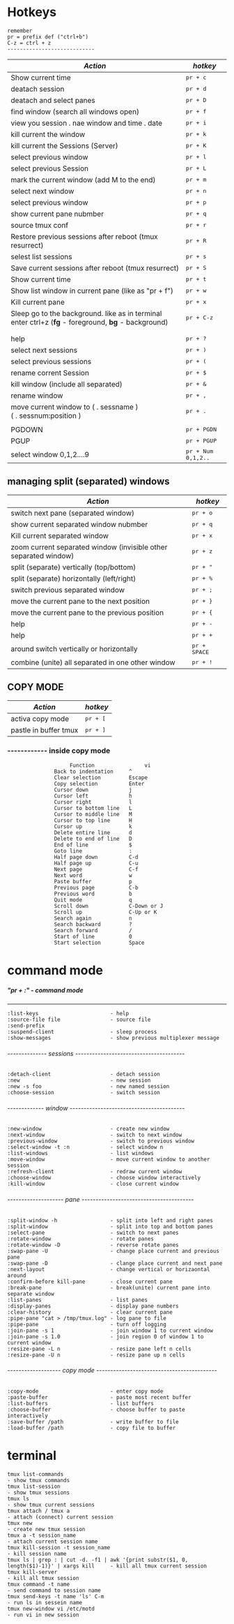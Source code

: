   Hotkeys
============================
    remember
    pr = prefix def ("ctrl+b")
    C-z = ctrl + z
    ----------------------------


| ***Action*** | ***hotkey*** |
|---|---|
| Show current time  | <kbd>pr + c</kbd><br>  
| deatach session  | <kbd>pr + d</kbd><br>  
| deatach and select panes  | <kbd>pr + D</kbd><br>  
| find window (search all windows open)  | <kbd>pr + f</kbd><br>  
| view you session . nae window and time . date  | <kbd>pr + i</kbd><br>  
| kill current the window | <kbd>pr + k</kbd><br>  
| kill current the Sessions (Server) | <kbd>pr + K</kbd><br> 
| select previous window  | <kbd>pr + l</kbd><br>  
| select previous Session  | <kbd>pr + L</kbd><br>  
| mark the current window (add M to the end) | <kbd>pr + m</kbd><br>  
| select next window | <kbd>pr + n</kbd><br>  
| select previous window  | <kbd>pr + p</kbd><br>  
| show current pane nubmber | <kbd>pr + q</kbd><br>  
| source tmux conf  | <kbd>pr + r</kbd><br>  
| Restore previous sessions after reboot (tmux resurrect) | <kbd>pr + R</kbd><br>  
| selest list sessions | <kbd>pr + s</kbd><br>  
| Save current sessions after reboot (tmux resurrect) | <kbd>pr + S</kbd><br>  
| Show current time  | <kbd>pr + t</kbd><br>  
| Show list window in current pane  (like as "pr + f") | <kbd>pr + w</kbd><br>  
| Kill current pane | <kbd>pr + x</kbd><br>  
| Sleep go to the background. like as in terminal enter ctrl+z (<b>fg</b> - foreground, <b>bg</b> - background)| <kbd>pr + C-z</kbd><br>
| |
| |
| help  | <kbd>pr + ?</kbd><br>  
| select next sessions | <kbd>pr + )</kbd><br>
| select previous sessions  | <kbd>pr + (</kbd><br>
| rename corrent Session  | <kbd>pr + $</kbd><br>
| kill window (include  all separated)  | <kbd>pr + &</kbd><br>
| rename window | <kbd>pr + ,</kbd><br>
| move current window to  (	. sessname )<br>  ( . sessnum:position ) | <kbd>pr + .</kbd><br>
| |
| PGDOWN  | <kbd>pr + PGDN</kbd><br>
| PGUP  | <kbd>pr + PGUP</kbd><br>
| select window 0,1,2....9  | <kbd>pr + Num 0,1,2..</kbd><br>
        

## managing split (separated) windows     

| ***Action*** | ***hotkey*** |
|---|---|
| switch next pane (separated window) | <kbd>pr + o</kbd><br> 
| show current separated window nubmber | <kbd>pr + q</kbd><br> 
| Kill current separated window | <kbd>pr + x</kbd><br> 
| zoom current separated window (invisible other separated window)  | <kbd>pr + z</kbd><br> 
| split (separate) vertically (top/bottom)  | <kbd>pr + "</kbd><br> 
| split (separate) horizontally (left/right)  | <kbd>pr + %</kbd><br> 
| switch previous separated window | <kbd>pr + ;</kbd><br> 
| move the current pane to the next position | <kbd>pr + }</kbd><br> 
| move the current pane to the previous position    | <kbd>pr + {</kbd><br>
| help  | <kbd>pr + -</kbd><br> 
| help  | <kbd>pr + +</kbd><br> 
| around switch vertically or horizontally | <kbd>pr + SPACE</kbd><br>
| combine (unite) all separated in one other window | <kbd>pr + !</kbd><br> 


     
## COPY MODE

| ***Action*** | ***hotkey*** |
|---|---|
| activa copy mode | <kbd>pr + [</kbd><br>
| pastle in buffer tmux | <kbd>pr + ]</kbd><br>

     
### ------------ inside copy mode

                        Function                vi       
                   Back to indentation     ^             
                   Clear selection         Escape        
                   Copy selection          Enter         
                   Cursor down             j             
                   Cursor left             h             
                   Cursor right            l             
                   Cursor to bottom line   L
                   Cursor to middle line   M             
                   Cursor to top line      H             
                   Cursor up               k             
                   Delete entire line      d             
                   Delete to end of line   D             
                   End of line             $             
                   Goto line               :             
                   Half page down          C-d           
                   Half page up            C-u           
                   Next page               C-f           
                   Next word               w             
                   Paste buffer            p             
                   Previous page           C-b           
                   Previous word           b             
                   Quit mode               q             
                   Scroll down             C-Down or J   
                   Scroll up               C-Up or K     
                   Search again            n             
                   Search backward         ?              
                   Search forward          /             
                   Start of line           0             
                   Start selection         Space          


command mode
============================

     
 ##### "pr + :"       -  command mode

------------------ 

    :list-keys                       - help
    :source-file file                - source file
    :send-prefix
    :suspend-client                  - sleep process
    :show-messages                   - show previous multiplexer message



###### -------------- sessions ---------------------------------------

    :detach-client                   - detach session
    :new                             - new session
    :new -s foo                      - new named session
    :choose-session                  - switch session                     

  
 ###### ------------- window -----------------------------------------
 
    :new-window                      - create new window    
    :next-window                     - switch to next window    
    :previous-window                 - switch to previous window    
    :select-window -t :n             - select window n    
    :list-windows                    - list windows
    :move-window                     - move current window to another session
    :refresh-client                  - redraw current window    
    :choose-window                   - choose window interactively        
    :kill-window                     - close current window      

###### -------------------- pane ----------------------------------------
    :split-window -h                 - split into left and right panes        
    :split-window                    - split into top and bottom panes  
    :select-pane                     - switch to next panes      
    :rotate-window                   - rotate panes      
    :rotate-window -D                - reverse rotate panes          
    :swap-pane -U                    - change place current and previous pane        
    :swap-pane -D                    - clange place current and next pane      
    :next-layout                     - change vertical or horizaontal around        
    :confirm-before kill-pane        - close current pane            
    :break-pane                      - break(unite) current pane into separate window                        
    :list-panes                      - list panes
    :display-panes                   - display pane numbers
    :clear-history                   - clear current pane
    :pipe-pane "cat > /tmp/tmux.log" - log pane to file         
    :pipe-pane                       - turn off logging
    :join-pane -s 1                  - join window 1 to current window      
    :join-pane -s 1.0                - join region 0 of window 1 to current window
    :resize-pane -L n                - resize pane left n cells     
    :resize-pane -U n                - resize pane up n cells     

###### ------------------- copy mode ------------------------------------------- 
    :copy-mode                       - enter copy mode        
    :paste-buffer                    - paste most recent buffer     
    :list-buffers                    - list buffers     
    :choose-buffer                   - choose buffer to paste interactively 
    :save-buffer /path               - write buffer to file       
    :load-buffer /path               - copy file to buffer         
  



terminal 
==================
    tmux list-commands                                                                          - show tmux commands
    tmux list-session                                                                           - show tmux sessions
    tmux ls                                                                                     - show tmux current sessions       
    tmux attach / tmux a                                                                        - attach (connect) current session
    tmux new                                                                                    - create new tmux session
    tmux a -t session_name                                                                      - attach current session name      
    tmux kill-session -t session_name                                                           - kill session name      
    tmux ls | grep : | cut -d. -f1 | awk '{print substr($1, 0, length($1)-1)}' | xargs kill     - kill all tmux current session         
    tmux kill-server                                                                            - kill all tmux session 
    tmux command -t name                                                                        - send command to session name 
    tmux send-keys -t name 'ls' C-m                                                             - run ls in sessein name
    tmux new-window vi /etc/motd                                                                - run vi in new session  
   



